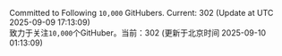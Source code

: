 Committed to Following `10,000` GitHubers. Current: <!-- FOLLOWING_COUNT -->302<!-- FOLLOWING_COUNT --> (Update at UTC <!-- LAST_UPDATED -->2025-09-09 17:13:09<!-- LAST_UPDATED -->)<br>
致力于关注`10,000`个GitHuber。当前：<!-- FOLLOWING_COUNT -->302<!-- FOLLOWING_COUNT --> (更新于北京时间 <!-- LAST_UPDATED_CST -->2025-09-10 01:13:09<!-- LAST_UPDATED_CST -->)
